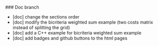 ### Doc branch

* [doc] change the sections order
* [doc] modify the bicriteria weighted sum example (two costs matrix instead of splitting the grid)
* [doc] add a C++ example for bicriteria weighted sum example
* [doc] add badges and github buttons to the html pages